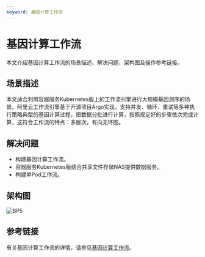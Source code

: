 ```yaml
---
keyword: 基因计算工作流
---
```


# 基因计算工作流

本文介绍基因计算工作流的场景描述、解决问题、架构图及操作参考链接。

## 场景描述

本文适合利用容器服务Kubernetes版上的工作流引擎进行大规模基因测序的场景。阿里云工作流引擎基于开源项目Argo实现，支持并发、循环、重试等多种执行策略典型的基因计算过程，把数据分批进行计算，按照规定好的步骤依次完成计算，这符合工作流的特点：多层次，有向无环图。

## 解决问题

-   构建基因计算工作流。
-   容器服务Kubernetes版结合共享文件存储NAS提供数据服务。
-   构建单Pod工作流。

## 架构图

![BP5](https://static-aliyun-doc.oss-accelerate.aliyuncs.com/assets/img/zh-CN/2686542261/p279006.png)

## 参考链接

有关基因计算工作流的详情，请参见[基因计算工作流](https://bp.aliyun.com/detail/112)。

